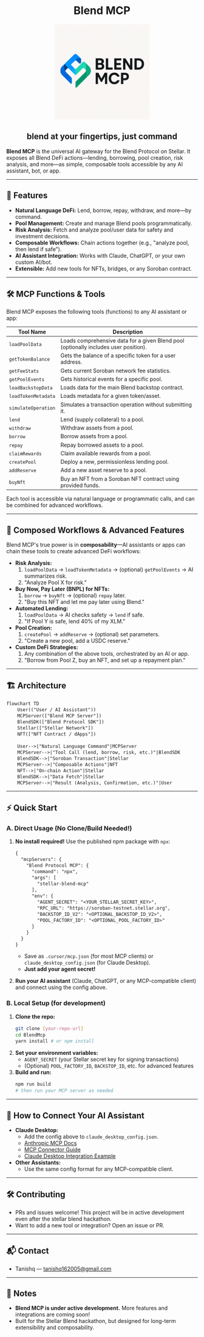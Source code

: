 <h1 align="center">Blend MCP</h1>
<p align="center">
  <img src="./public/blend-mcp-logo.png" alt="Blend MCP Logo" width="250"/>
</p>
<h2 align="center">blend at your fingertips, just command</h2>

**Blend MCP** is the universal AI gateway for the Blend Protocol on Stellar. It exposes all Blend DeFi actions—lending, borrowing, pool creation, risk analysis, and more—as simple, composable tools accessible by any AI assistant, bot, or app.

---

## 🚀 Features

- **Natural Language DeFi:** Lend, borrow, repay, withdraw, and more—by command.
- **Pool Management:** Create and manage Blend pools programmatically.
- **Risk Analysis:** Fetch and analyze pool/user data for safety and investment decisions.
- **Composable Workflows:** Chain actions together (e.g., "analyze pool, then lend if safe").
- **AI Assistant Integration:** Works with Claude, ChatGPT, or your own custom AI/bot.
- **Extensible:** Add new tools for NFTs, bridges, or any Soroban contract.

---

## 🛠️ MCP Functions & Tools

Blend MCP exposes the following tools (functions) to any AI assistant or app:

| Tool Name           | Description |
|---------------------|-------------|
| `loadPoolData`      | Loads comprehensive data for a given Blend pool (optionally includes user position). |
| `getTokenBalance`   | Gets the balance of a specific token for a user address. |
| `getFeeStats`       | Gets current Soroban network fee statistics. |
| `getPoolEvents`     | Gets historical events for a specific pool. |
| `loadBackstopData`  | Loads data for the main Blend backstop contract. |
| `loadTokenMetadata` | Loads metadata for a given token/asset. |
| `simulateOperation` | Simulates a transaction operation without submitting it. |
| `lend`              | Lend (supply collateral) to a pool. |
| `withdraw`          | Withdraw assets from a pool. |
| `borrow`            | Borrow assets from a pool. |
| `repay`             | Repay borrowed assets to a pool. |
| `claimRewards`      | Claim available rewards from a pool. |
| `createPool`        | Deploy a new, permissionless lending pool. |
| `addReserve`        | Add a new asset reserve to a pool. |
| `buyNft`            | Buy an NFT from a Soroban NFT contract using provided funds. |

Each tool is accessible via natural language or programmatic calls, and can be combined for advanced workflows.

---

## 🔗 Composed Workflows & Advanced Features

Blend MCP's true power is in **composability**—AI assistants or apps can chain these tools to create advanced DeFi workflows:

- **Risk Analysis:**
  1. `loadPoolData` → `loadTokenMetadata` → (optional) `getPoolEvents` → AI summarizes risk.
  2. "Analyze Pool X for risk."
- **Buy Now, Pay Later (BNPL) for NFTs:**
  1. `borrow` → `buyNft` → (optional) `repay` later.
  2. "Buy this NFT and let me pay later using Blend."
- **Automated Lending:**
  1. `loadPoolData` → AI checks safety → `lend` if safe.
  2. "If Pool Y is safe, lend 40% of my XLM."
- **Pool Creation:**
  1. `createPool` → `addReserve` → (optional) set parameters.
  2. "Create a new pool, add a USDC reserve."
- **Custom DeFi Strategies:**
  1. Any combination of the above tools, orchestrated by an AI or app.
  2. "Borrow from Pool Z, buy an NFT, and set up a repayment plan."

---

## 🏗️ Architecture

```mermaid
flowchart TD
    User(("User / AI Assistant"))
    MCPServer(["Blend MCP Server"])
    BlendSDK(["Blend Protocol SDK"])
    Stellar(["Stellar Network"])
    NFT(["NFT Contract / dApps"])

    User-->|"Natural Language Command"|MCPServer
    MCPServer-->|"Tool Call (lend, borrow, risk, etc.)"|BlendSDK
    BlendSDK-->|"Soroban Transaction"|Stellar
    MCPServer-->|"Composable Actions"|NFT
    NFT-->|"On-chain Action"|Stellar
    BlendSDK-->|"Data Fetch"|Stellar
    MCPServer-->|"Result (Analysis, Confirmation, etc.)"|User
```

---

## ⚡ Quick Start

### A. Direct Usage (No Clone/Build Needed!)

1. **No install required!** Use the published npm package with `npx`:

   ```jsonc
   {
     "mcpServers": {
       "Blend Protocol MCP": {
         "command": "npx",
         "args": [
           "stellar-blend-mcp"
         ],
         "env": {
           "AGENT_SECRET": "<YOUR_STELLAR_SECRET_KEY>",
           "RPC_URL": "https://soroban-testnet.stellar.org",
           "BACKSTOP_ID_V2": "<OPTIONAL_BACKSTOP_ID_V2>",
           "POOL_FACTORY_ID": "<OPTIONAL_POOL_FACTORY_ID>"
         }
       }
     }
   }
   ```
   - Save as `.cursor/mcp.json` (for most MCP clients) or `claude_desktop_config.json` (for Claude Desktop).
   - **Just add your agent secret!**

2. **Run your AI assistant** (Claude, ChatGPT, or any MCP-compatible client) and connect using the config above.

### B. Local Setup (for development)

1. **Clone the repo:**
   ```bash
   git clone [your-repo-url]
   cd BlendMcp
   yarn install # or npm install
   ```
2. **Set your environment variables:**
   - `AGENT_SECRET` (your Stellar secret key for signing transactions)
   - (Optional) `POOL_FACTORY_ID`, `BACKSTOP_ID`, etc. for advanced features
3. **Build and run:**
   ```bash
   npm run build
   # then run your MCP server as needed
   ```

---

## 🤖 How to Connect Your AI Assistant

- **Claude Desktop:**
  - Add the config above to `claude_desktop_config.json`.
  - [Anthropic MCP Docs](https://docs.anthropic.com/en/docs/mcp)
  - [MCP Connector Guide](https://docs.anthropic.com/en/docs/agents-and-tools/mcp-connector)
  - [Claude Desktop Integration Example](https://github.com/davidteren/claude-server/blob/main/docs/CLAUDE_DESKTOP_INTEGRATION.md)
- **Other Assistants:**
  - Use the same config format for any MCP-compatible client.

---

## 🛠️ Contributing

- PRs and issues welcome! This project will be in active development even after the stellar blend hackathon.
- Want to add a new tool or integration? Open an issue or PR.

---

## 📬 Contact

- Tanishq — tanishq162005@gmail.com

---

## 📝 Notes

- **Blend MCP is under active development.** More features and integrations are coming soon!
- Built for the Stellar Blend hackathon, but designed for long-term extensibility and composability.
